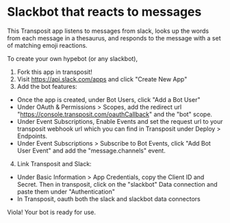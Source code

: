 # Slackbot that reacts to messages

This Transposit app listens to messages from slack, looks up the words from each message in a thesaurus, and responds to the message with a set of matching emoji reactions.

To create your own hypebot (or any slackbot), 
1) Fork this app in transposit!
2) Visit https://api.slack.com/apps and click "Create New App"
3) Add the bot features:
 * Once the app is created, under Bot Users, click "Add a Bot User"
 * Under OAuth & Permissions > Scopes, add the redirect url "https://console.transposit.com/oauthCallback" and the "bot" scope.
 * Under Event Subscriptions, Enable Events and set the request url to your transposit webhook url which you can find in Transposit under Deploy > Endpoints.
 * Under Event Subscriptions > Subscribe to Bot Events, click "Add Bot User Event" and add the "message.channels" event.
4) Link Transposit and Slack:
 * Under Basic Information > App Credentials, copy the Client ID and Secret. Then in transposit, click on the "slackbot" Data connection and paste them under "Authentication"
 * In Transposit, oauth both the slack and slackbot data connectors

 Viola! Your bot is ready for use.

